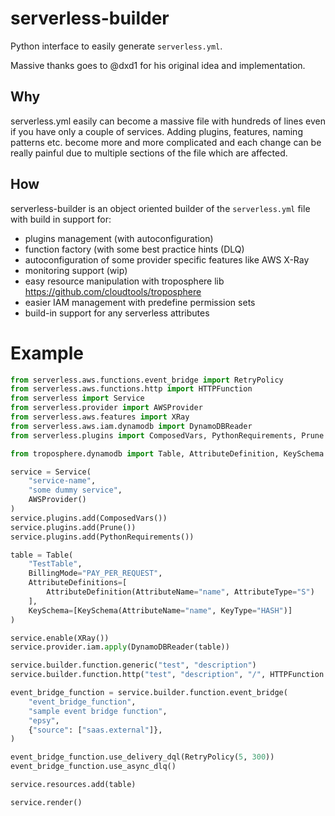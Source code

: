 # serverless-builder

Python interface to easily generate `serverless.yml`.

Massive thanks goes to @dxd1 for his original idea and implementation.


## Why

serverless.yml easily can become a massive file with hundreds of lines even if you have only a couple of services.
Adding plugins, features, naming patterns etc. become more and more complicated and each change can be really painful
due to multiple sections of the file which are affected.

## How

serverless-builder is an object oriented builder of the `serverless.yml` file with build in support for:

- plugins management (with autoconfiguration)
- function factory (with some best practice hints (DLQ)
- autoconfiguration of some provider specific features like AWS X-Ray
- monitoring support (wip)
- easy resource manipulation with troposphere lib https://github.com/cloudtools/troposphere
- easier IAM management with predefine permission sets
- build-in support for any serverless attributes


# Example

```python
from serverless.aws.functions.event_bridge import RetryPolicy
from serverless.aws.functions.http import HTTPFunction
from serverless import Service
from serverless.provider import AWSProvider
from serverless.aws.features import XRay
from serverless.aws.iam.dynamodb import DynamoDBReader
from serverless.plugins import ComposedVars, PythonRequirements, Prune

from troposphere.dynamodb import Table, AttributeDefinition, KeySchema

service = Service(
    "service-name",
    "some dummy service",
    AWSProvider()
)
service.plugins.add(ComposedVars())
service.plugins.add(Prune())
service.plugins.add(PythonRequirements())

table = Table(
    "TestTable",
    BillingMode="PAY_PER_REQUEST",
    AttributeDefinitions=[
        AttributeDefinition(AttributeName="name", AttributeType="S")
    ],
    KeySchema=[KeySchema(AttributeName="name", KeyType="HASH")]
)

service.enable(XRay())
service.provider.iam.apply(DynamoDBReader(table))

service.builder.function.generic("test", "description")
service.builder.function.http("test", "description", "/", HTTPFunction.POST)

event_bridge_function = service.builder.function.event_bridge(
    "event_bridge_function",
    "sample event bridge function",
    "epsy",
    {"source": ["saas.external"]},
)

event_bridge_function.use_delivery_dql(RetryPolicy(5, 300))
event_bridge_function.use_async_dlq()

service.resources.add(table)

service.render()
```
